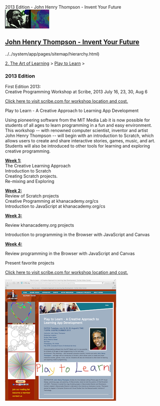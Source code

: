 2013 Edition - John Henry Thompson - Invent Your Future [![John Henry Thompson - Invent Your Future](../../_/rsrc/1329567069254/config/customLogo.gif-revision=6.png)](../../index.html)

[John Henry Thompson - Invent Your Future](../../index.html)
------------------------------------------------------------

../../system/app/pages/sitemap/hierarchy.html)
    

[2\. The Art of Learning](../../the-art-of-learning.html)‎ > ‎[Play to Learn](../play-to-learn.html)‎ > ‎

### 2013 Edition

First Edition 2013:  
Creative Programming Workshop at Scribe, 2013 July 16, 23, 30, Aug 6  
  
[Click here to visit scribe.com for workshop location and cost.](http://scribe.org/workshops/playlearncreativeapproachlearningcomputerprogramming)  
  
Play to Learn - A Creative Approach to Learning App Development  
  
Using pioneering software from the MIT Media Lab it is now possible for students of all ages to learn programming in a fun and easy environment. This workshop -- with renowned computer scientist, inventor and artist John Henry Thompson -- will begin with an introduction to Scratch, which allows users to create and share interactive stories, games, music, and art. Students will also be introduced to other tools for learning and exploring creative programming.  
  

[**Week 1:**](week-01.html)  
The Creative Learning Approach  
Introduction to Scratch  
Creating Scratch projects.  
Re-mixing and Exploring  
  
[**Week 2:**](play-to-learn---week-02.html)  
Review of Scratch projects  
Creative Programming at khanacademy.org/cs  
Introduction to JavaScript at khanacademy.org/cs  
  
[**Week 3:**](play-to-learn---week-03.html)  

Review khanacademy.org projects  

Introduction to programming in the Browser with JavaScript and Canvas  
  

[**Week 4:**](play-to-learn---week-04.html)  

Review programming in the Browser with JavaScript and Canvas  

Present favorite projects  
  

[Click here to visit scribe.com for workshop location and cost.](http://scribe.org/workshops/playlearncreativeapproachlearningcomputerprogramming)

  
  

[![](../../_/rsrc/1481644980212/the-art-of-learning/play-to-learn/Play-To-Learn-11-height=400&width=365.png)](http://www.johnhenrythompson.com/the-art-of-learning/play-to-learn/Play-To-Learn-11.png?attredirects=0)

  

